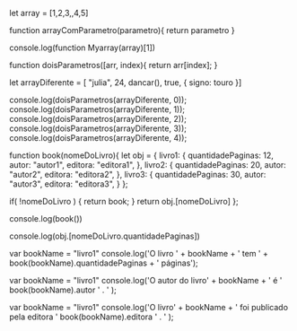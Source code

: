 <!--  
 Crie uma variável qualquer, que receba um array com alguns valores aleatórios
 - ao menos 5 - (fica por sua conta os valores do array).
  -->

  let array = [1,2,3,,4,5]

 
 <!-- Crie uma função que receba um array como parâmetro, e retorne esse array. -->
 
 function arrayComParametro(parametro){
  return parametro
 }

<!--  
 Imprima o segundo índice do array retornado pela função criada acima. -->
 

 console.log(function Myarray(array)[1])

 
 <!-- Crie uma função que receba dois parâmetros: o primeiro, um array de valores; e o
 segundo, um número. A função deve retornar o valor de um índice do array que foi passado
 no primeiro parâmetro. O índice usado para retornar o valor, deve ser o número passado no
 segundo parâmetro. -->
 

 function doisParametros([arr, index){
   return arr[index];
 }

<!--  
 Declare uma variável que recebe um array com 5 valores, de tipos diferentes. -->
 
  let arrayDiferente = [ "julia", 24, dancar(), true, { signo: touro }]

 <!-- 
 Invoque a função criada acima, fazendo-a retornar todos os valores do último
 array criado.
  -->

 console.log(doisParametros(arrayDiferente, 0));
 console.log(doisParametros(arrayDiferente, 1));
 console.log(doisParametros(arrayDiferente, 2));
 console.log(doisParametros(arrayDiferente, 3));
 console.log(doisParametros(arrayDiferente, 4));
 
 <!-- Crie uma função chamada `book`, que recebe um parâmetro, que será o nome do
 livro. Dentro dessa função, declare uma variável que recebe um objeto com as
 seguintes características:
 - esse objeto irá receber 3 propriedades, que serão nomes de livros;
 - cada uma dessas propriedades será um novo objeto, que terá outras 3
 propriedades:
     - `quantidadePaginas` - Number (quantidade de páginas)
     - `autor` - String
     - `editora` - String
 - A função deve retornar o objeto referente ao livro passado por parâmetro.
 - Se o parâmetro não for passado, a função deve retornar o objeto com todos
 os livros. -->
 
  function book(nomeDoLivro){
    let obj = {
      livro1: {
      quantidadePaginas: 12,
      autor: "autor1",
      editora: "editora1",
    },
    livro2: {
      quantidadePaginas: 20,
      autor: "autor2",
      editora: "editora2",
    },
    livro3: {
     quantidadePaginas: 30,
     autor: "autor3",
     editora: "editora3",
    }
   };

   if( !nomeDoLivro ) {
     return book;
   }
   return obj.[nomeDoLivro]
 };

 
 <!-- Usando a função criada acima, imprima o objeto com todos os livros. -->
 
  
 console.log(book())
<!--  
 Ainda com a função acima, imprima a quantidade de páginas de um livro qualquer,
 usando a frase:
 "O livro [NOME_DO_LIVRO] tem [X] páginas!" -->
 
  

 console.log(obj.[nomeDoLivro.quantidadePaginas])

 var bookName =   "livro1"
 console.log('O livro ' +  bookName + ' tem ' +  book(bookName).quantidadePaginas + ' páginas');
<!-- 
 
 Ainda com a função acima, imprima o nome do autor de um livro qualquer, usando
 a frase:
 "O autor do livro [NOME_DO_LIVRO] é [AUTOR]." -->
 
var bookName = "livro1"
console.log('O autor do livro' + bookName + ' é ' book(bookName).autor ' . ' );

<!--   
 Ainda com a função acima, imprima o nome da editora de um livro qualquer, usando
 a frase:
 "O livro [NOME_DO_LIVRO] foi publicado pela editora [NOME_DA_EDITORA]." -->
 

var bookName = "livro1"
console.log('O livro' + bookName + ' foi publicado pela editora ' book(bookName).editora ' . ' );
